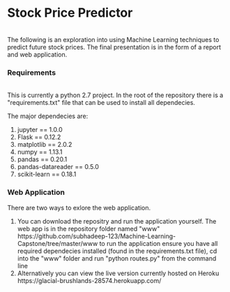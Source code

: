 <h1><b>Stock Price Predictor</b></h1>
<br>
The following is an exploration into using Machine Learning techniques to predict future stock prices. The final presentation is in the form of a report and web application.
<h3><b>Requirements</b></h3>
<br>
This is currently a python 2.7 project. In the root of the repository there is a "requirements.txt" file that can be used to install all dependecies.<p>
The major dependecies are:
 </p>
<ol type=1>
<li>jupyter == 1.0.0
<li>Flask == 0.12.2
<li>matplotlib == 2.0.2
<li>numpy == 1.13.1
<li>pandas == 0.20.1
<li>pandas-datareader == 0.5.0
<li>scikit-learn == 0.18.1
 </ol>
<h3><b>Web Application</b></h3>

There are two ways to exlore the web application.
<br>
<ol type=1>
 
<li>You can download the repositry and run the application yourself. The web app is in the repository folder named "www"
https://github.com/subhadeep-123/Machine-Learning-Capstone/tree/master/www to run the application ensure you have all required dependecies installed (found in the requirements.txt file), cd into the "www" folder and run "python routes.py" from the command line

<li>Alternatively you can view the live version currently hosted on Heroku https://glacial-brushlands-28574.herokuapp.com/
